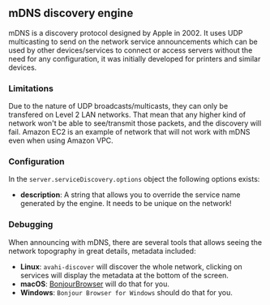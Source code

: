 ## mDNS discovery engine

mDNS is a discovery protocol designed by Apple in 2002. It uses UDP multicasting to send on the network service
announcements which can be used by other devices/services to connect or access servers without the need for any
configuration, it was initially developed for printers and similar devices.

### Limitations

Due to the nature of UDP broadcasts/multicasts, they can only be transfered on Level 2 LAN networks. That mean that
any higher kind of network won't be able to see/transmit those packets, and the discovery will fail. Amazon EC2 is an
example of network that will not work with mDNS even when using Amazon VPC.

### Configuration

In the `server.serviceDiscovery.options` object the following options exists:
 - __description__: A string that allows you to override the service name generated by the engine. It needs to be
   unique on the network!

### Debugging

When announcing with mDNS, there are several tools that allows seeing the network topography in great details, metadata
included:

 - __Linux__: `avahi-discover` will discover the whole network, clicking on services will display the metadata at the
   bottom of the screen.
 - __macOS__: [BonjourBrowser](http://www.tildesoft.com/) will do that for you.
 - __Windows__: `Bonjour Browser for Windows` should do that for you.



